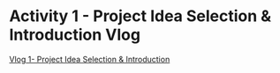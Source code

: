 # Activity 1 - Project Idea Selection & Introduction Vlog


[Vlog 1- Project Idea Selection & Introduction](https://youtu.be/5LqXDVvpI1g)
